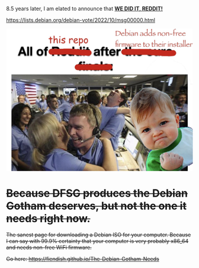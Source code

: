 8.5 years later, I am elated to announce that <a href="https://knowyourmeme.com/memes/we-did-it-reddit">**WE DID IT, REDDIT!**</a>
  
<a href="https://lists.debian.org/debian-vote/2022/10/msg00000.html">https://lists.debian.org/debian-vote/2022/10/msg00000.html

<img src="images/all_of_this_repo.jpg"></a>


<strike>Because DFSG produces the Debian Gotham deserves, but not the one it needs right now.</strike>
====================
<strike>
The sanest page for downloading a Debian ISO for your computer.
Because I can say with 99.9% certainty that your computer is very probably x86_64 and needs non-free WiFi firmware.

Go here: https://fiendish.github.io/The-Debian-Gotham-Needs
</strike>
